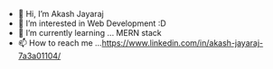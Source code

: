 - 👋 Hi, I’m Akash Jayaraj
- 👀 I’m interested in Web Development :D
- 🌱 I’m currently learning ... MERN stack
- 📫 How to reach me ...https://www.linkedin.com/in/akash-jayaraj-7a3a01104/


